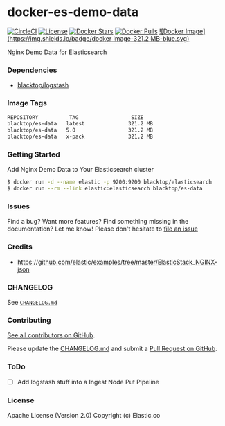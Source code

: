 docker-es-demo-data
===================

[![CircleCI](https://circleci.com/gh/blacktop/docker-es-demo-data.png?style=shield)](https://circleci.com/gh/blacktop/docker-es-demo-data)
[![License][license]](http://www.apache.org/licenses/LICENSE-2.0) [![Docker Stars](https://img.shields.io/docker/stars/blacktop/es-data.svg)](https://hub.docker.com/r/blacktop/es-data/) [![Docker Pulls](https://img.shields.io/docker/pulls/blacktop/es-data.svg)](https://hub.docker.com/r/blacktop/es-data/)
[![Docker Image](https://img.shields.io/badge/docker image-321.2 MB-blue.svg)](https://hub.docker.com/r/blacktop/es-data/)

Nginx Demo Data for Elasticsearch

### Dependencies

-	[blacktop/logstash](https://hub.docker.com/r/blacktop/logstash/)

### Image Tags

```bash
REPOSITORY          TAG                 SIZE
blacktop/es-data   latest              321.2 MB
blacktop/es-data   5.0                 321.2 MB
blacktop/es-data   x-pack              321.2 MB
```

### Getting Started

Add Nginx Demo Data to Your Elasticsearch cluster

```bash
$ docker run -d --name elastic -p 9200:9200 blacktop/elasticsearch
$ docker run --rm --link elastic:elasticsearch blacktop/es-data
```

### Issues

Find a bug? Want more features? Find something missing in the documentation? Let me know! Please don't hesitate to [file an issue](https://github.com/blacktop/docker-es-demo-data/issues/new)

### Credits

 * https://github.com/elastic/examples/tree/master/ElasticStack_NGINX-json

### CHANGELOG

See [`CHANGELOG.md`](https://github.com/blacktop/docker-es-demo-data/blob/master/CHANGELOG.md)

### Contributing

[See all contributors on GitHub](https://github.com/blacktop/docker-es-demo-data/graphs/contributors).

Please update the [CHANGELOG.md](https://github.com/blacktop/docker-es-demo-data/blob/master/CHANGELOG.md) and submit a [Pull Request on GitHub](https://help.github.com/articles/using-pull-requests/).

### ToDo  

 - [ ] Add logstash stuff into a Ingest Node Put Pipeline

### License

Apache License (Version 2.0)
Copyright (c) Elastic.co

[license]: https://img.shields.io/badge/licence-Apache%202.0-blue.svg
